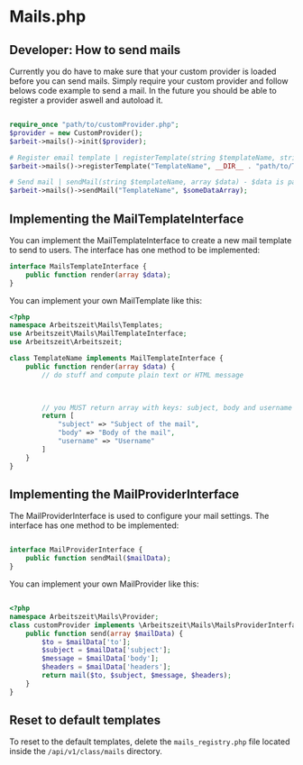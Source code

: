 # Mails.php

## Developer: How to send mails

Currently you do have to make sure that your custom provider is loaded before you can send mails. Simply require your custom provider and follow belows code example to send a mail. In the future you should be able to register a provider aswell and autoload it.

```php

require_once "path/to/customProvider.php";
$provider = new CustomProvider();
$arbeit->mails()->init($provider);

# Register email template | registerTemplate(string $templateName, string $classFilePath, string $className)
$arbeit->mails()->registerTemplate("TemplateName", __DIR__ . "path/to/TemplateName.php", "TemplateName");

# Send mail | sendMail(string $templateName, array $data) - $data is passed to the render function of the MailTemplate
$arbeit->mails()->sendMail("TemplateName", $someDataArray);

```

## Implementing the MailTemplateInterface

You can implement the MailTemplateInterface to create a new mail template to send to users. The interface has one method to be implemented:

```php
interface MailsTemplateInterface {
    public function render(array $data);
}

```

You can implement your own MailTemplate like this:

```php
<?php
namespace Arbeitszeit\Mails\Templates;
use Arbeitszeit\Mails\MailTemplateInterface;
use Arbeitszeit\Arbeitszeit;

class TemplateName implements MailTemplateInterface {
    public function render(array $data) { 
        // do stuff and compute plain text or HTML message

        

        // you MUST return array with keys: subject, body and username
        return [
            "subject" => "Subject of the mail",
            "body" => "Body of the mail",
            "username" => "Username"
        ]
    }
}


```

## Implementing the MailProviderInterface

The MailProviderInterface is used to configure your mail settings. The interface has one method to be implemented:

```php

interface MailProviderInterface {
    public function sendMail($mailData);
}

```

You can implement your own MailProvider like this:

```php

<?php
namespace Arbeitszeit\Mails\Provider;
class customProvider implements \Arbeitszeit\Mails\MailsProviderInterface {
    public function send(array $mailData) {
        $to = $mailData['to'];
        $subject = $mailData['subject'];
        $message = $mailData['body'];
        $headers = $mailData['headers'];
        return mail($to, $subject, $message, $headers);
    }
}


```

## Reset to default templates

To reset to the default templates, delete the `mails_registry.php` file located inside the `/api/v1/class/mails` directory.
